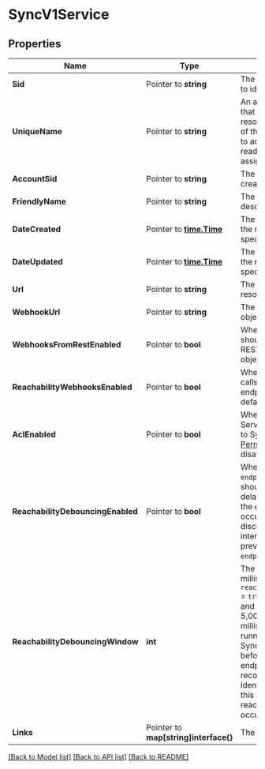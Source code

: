 # SyncV1Service

## Properties

Name | Type | Description | Notes
------------ | ------------- | ------------- | -------------
**Sid** | Pointer to **string** | The unique string that we created to identify the Service resource. |
**UniqueName** | Pointer to **string** | An application-defined string that uniquely identifies the resource. It can be used in place of the resource's `sid` in the URL to address the resource. It is a read-only property, it cannot be assigned using REST API. |
**AccountSid** | Pointer to **string** | The SID of the [Account](https://www.twilio.com/docs/iam/api/account) that created the Service resource. |
**FriendlyName** | Pointer to **string** | The string that you assigned to describe the resource. |
**DateCreated** | Pointer to [**time.Time**](time.Time.md) | The date and time in GMT when the resource was created specified in [ISO 8601](https://en.wikipedia.org/wiki/ISO_8601) format. |
**DateUpdated** | Pointer to [**time.Time**](time.Time.md) | The date and time in GMT when the resource was last updated specified in [ISO 8601](https://en.wikipedia.org/wiki/ISO_8601) format. |
**Url** | Pointer to **string** | The absolute URL of the Service resource. |
**WebhookUrl** | Pointer to **string** | The URL we call when Sync objects are manipulated. |
**WebhooksFromRestEnabled** | Pointer to **bool** | Whether the Service instance should call `webhook_url` when the REST API is used to update Sync objects. The default is `false`. |
**ReachabilityWebhooksEnabled** | Pointer to **bool** | Whether the service instance calls `webhook_url` when client endpoints connect to Sync. The default is `false`. |
**AclEnabled** | Pointer to **bool** | Whether token identities in the Service must be granted access to Sync objects by using the [Permissions](https://www.twilio.com/docs/sync/api/sync-permissions) resource. It is disabled (false) by default. |
**ReachabilityDebouncingEnabled** | Pointer to **bool** | Whether every `endpoint_disconnected` event should occur after a configurable delay. The default is `false`, where the `endpoint_disconnected` event occurs immediately after disconnection. When `true`, intervening reconnections can prevent the `endpoint_disconnected` event. |
**ReachabilityDebouncingWindow** | **int** | The reachability event delay in milliseconds if `reachability_debouncing_enabled` = `true`.  Must be between 1,000 and 30,000 and defaults to 5,000. This is the number of milliseconds after the last running client disconnects, and a Sync identity is declared offline, before `webhook_url` is called, if all endpoints remain offline. A reconnection from the same identity by any endpoint during this interval prevents the reachability event from occurring. |[optional] [default to 0]
**Links** | Pointer to **map[string]interface{}** | The URLs of related resources. |

[[Back to Model list]](../README.md#documentation-for-models) [[Back to API list]](../README.md#documentation-for-api-endpoints) [[Back to README]](../README.md)


